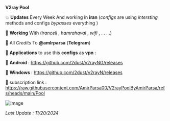 **V2ray Pool**

💥 **Updates** Every Week And working in **iran** (*configs* are using *intersting* methods and configs *bypasses* everything )

🔑 **Working** With (*irancell* , *hamrahaval* , *wifi* , . . . .)

🔑 All *Credits* To **@amlrparsa** (**Telegram**) 

🔑 **Applications** to use this **configs** as **vpn** : 

🔑 **Android** : https://github.com/2dust/v2rayNG/releases

🔑 **Windows** : https://github.com/2dust/v2rayN/releases

🔑 subscription link : https://raw.githubusercontent.com/AmirParsa00/V2rayPoolByAmirParsa/refs/heads/main/Pool

![image](https://github.com/user-attachments/assets/631a72e2-556f-4f5b-a9c6-5e9811ea193e)



*Last Update : 11/20/2024*
